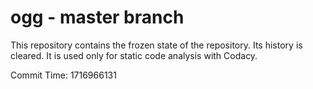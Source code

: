 # ogg - master branch

This repository contains the frozen state of the repository.
Its history is cleared. It is used only for static code
analysis with Codacy.

Commit Time: 1716966131